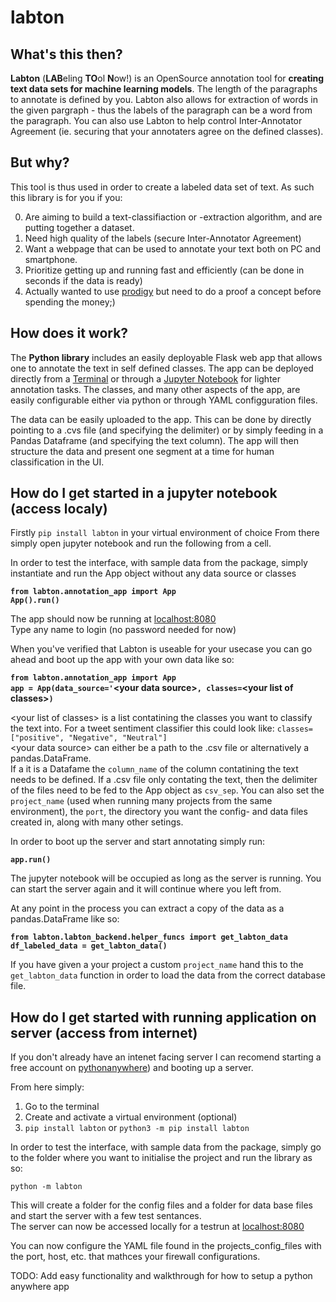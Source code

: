 # labton

## What's this then?
**Labton** (**LAB**eling **TO**ol **N**ow!) is an OpenSource annotation tool for **creating text data sets for machine learning models**. The length of the paragraphs to annotate is defined by you. Labton also allows for extraction of words in the given pargraph - thus the labels of the paragraph can be a word from the paragraph. You can also use Labton to help control Inter-Annotator Agreement (ie. securing that your annotaters agree on the defined classes).

## But why?

This tool is thus used in order to create a labeled data set of text.
As such this library is for you if you:

0. Are aiming to build a text-classifiaction or -extraction algorithm, and are putting together a dataset.
1. Need high quality of the labels (secure Inter-Annotator Agreement)
2. Want a webpage that can be used to annotate your text both on PC and smartphone. 
3. Prioritize getting up and running fast and efficiently (can be done in seconds if the data is ready)
4. Actually wanted to use [prodigy](https://prodi.gy/) but need to do a proof a concept before spending the money;)

## How does it work?

The **Python library** includes an easily deployable Flask web app that allows one to annotate the text in self defined classes. The app can be deployed directly from a [Terminal](#How-do-I-get-started-with-running-application-on-server-(access-from-internet)) or through a [Jupyter Notebook](#How-do-I-get-started-in-a-jupyter-notebook-(access-localy)) for lighter annotation tasks. The classes, and many other aspects of the app, are easily configurable either via python or through YAML configguration files. 

The data can be easily uploaded to the app. This can be done by directly pointing to a .cvs file (and specifying the delimiter) or by simply feeding in a Pandas Dataframe (and specifying the text column). The app will then structure the data and present one segment at a time for human classification in the UI.

## How do I get started in a jupyter notebook (access localy)

Firstly `pip install labton` in your virtual environment of choice
From there simply open jupyter notebook and run the following from a cell.

In order to test the interface, with sample data from the package, simply instantiate and run the App object without any data source or classes 

**`from labton.annotation_app import App`**<br/>
**`App().run()`**

The app should now be running at [localhost:8080](localhost:8080) <br/>
Type any name to login (no password needed for now)

When you've verified that Labton is useable for your usecase you can go ahead and boot up the app with your own data like so:

**`from labton.annotation_app import App`**<br/>
**`app = App(data_source='`\<your data source>`, classes=`\<your list of classes>`)`**

\<your list of classes> is a list contatining the classes you want to classify the text into. For a tweet sentiment classifier this could look like: `classes=["positive", "Negative", "Neutral"]`<br/>
\<your data source> can either be a path to the .csv file or alternatively a pandas.DataFrame. <br/>
If a it is a Datafame the `column_name` of the column contatining the text needs to be defined. If a .csv file only contating the text, then the delimiter of the files need to be fed to the App object as `csv_sep`.
You can also set the `project_name` (used when running many projects from the same environment), the `port`, the directory you want the config- and data files created in, along with many other setings. 

In order to boot up the server and start annotating simply run:

**`app.run()`**

The jupyter notebook will be occupied as long as the server is running.
You can start the server again and it will continue where you left from.

At any point in the process you can extract a copy of the data as a pandas.DataFrame like so:

**`from labton.labton_backend.helper_funcs import get_labton_data`**<br/>
**`df_labeled_data = get_labton_data()`**

If you have given a your project a custom `project_name` hand this to the `get_labton_data` function in order to load the data from the correct database file.

## How do I get started with running application on server (access from internet)

If you don't already have an intenet facing server I can recomend starting a free account on [pythonanywhere](https://eu.pythonanywhere.com/registration/register/beginner/)) and booting up a server.

From here simply:
1. Go to the terminal
2. Create and activate a virtual environment (optional)
3. `pip install labton` or `python3 -m pip install labton`

In order to test the interface, with sample data from the package, simply go to the folder where you want to initialise the project and run the library as so:

`python -m labton`

This will create a folder for the config files and a folder for data base files and start the server with a few test sentances.<br/> The server can now be accessed locally for a testrun at [localhost:8080](localhost:8080)

You can now configure the YAML file found in the projects_config_files with the port, host, etc. that mathces your firewall configurations.

TODO: Add easy functionality and walkthrough for how to setup a python anywhere app
